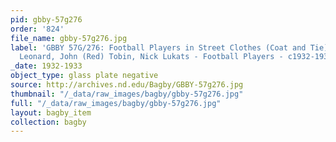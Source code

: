 ```yaml
---
pid: gbby-57g276
order: '824'
file_name: gbby-57g276.jpg
label: 'GBBY 57G/276: Football Players in Street Clothes (Coat and Tie): James (Zeke)
  Leonard, John (Red) Tobin, Nick Lukats - Football Players - c1932-1933'
_date: 1932-1933
object_type: glass plate negative
source: http://archives.nd.edu/Bagby/GBBY-57g276.jpg
thumbnail: "/_data/raw_images/bagby/gbby-57g276.jpg"
full: "/_data/raw_images/bagby/gbby-57g276.jpg"
layout: bagby_item
collection: bagby
---
```

